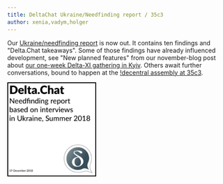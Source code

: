 ```yaml
---
title: DeltaChat Ukraine/Needfinding report / 35c3 
author: xenia,vadym,holger
---
```


Our [Ukraine/needfinding report](../assets/blog/deltachatneedfindingreport-reviewed.pdf)
is now out. It contains ten findings and "Delta.Chat takeaways". Some of those findings
have already influenced development, see "New planned features" from our november-blog
post about [our one-week Delta-XI gathering in Kyiv](https://delta.chat/en/2018-11-17-deltaxi).
Others await further conversations, bound to happen at the [!decentral assembly at 35c3](https://signup.c3assemblies.de/assembly/c51983c8-b560-4d2b-95a1-f07a98c8e322). 

<a href="../assets/blog/deltachatneedfindingreport-reviewed.pdf">
    <img src="../assets/blog/deltachatneedfindingreport-title.png" 
         width="200" style="border-width: 2px; border-color: black; border-style: solid;"/>
</a>


